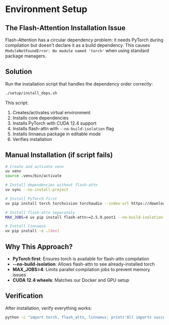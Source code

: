 # Environment Setup

## The Flash-Attention Installation Issue

Flash-Attention has a circular dependency problem: it needs PyTorch during compilation but doesn't declare it as a build dependency. This causes `ModuleNotFoundError: No module named 'torch'` when using standard package managers.

## Solution

Run the installation script that handles the dependency order correctly:

```bash
./setup/install_deps.sh
```

This script:
1. Creates/activates virtual environment
2. Installs core dependencies
3. Installs PyTorch with CUDA 12.4 support
4. Installs flash-attn with `--no-build-isolation` flag
5. Installs linnaeus package in editable mode
6. Verifies installation

## Manual Installation (if script fails)

```bash
# Create and activate venv
uv venv
source .venv/bin/activate

# Install dependencies without flash-attn
uv sync --no-install-project

# Install PyTorch first
uv pip install torch torchvision torchaudio --index-url https://download.pytorch.org/whl/cu124

# Install flash-attn separately
MAX_JOBS=4 uv pip install flash-attn>=2.5.9.post1 --no-build-isolation

# Install linnaeus
uv pip install -e .[dev]
```

## Why This Approach?

- **PyTorch first**: Ensures torch is available for flash-attn compilation
- **--no-build-isolation**: Allows flash-attn to see already-installed torch
- **MAX_JOBS=4**: Limits parallel compilation jobs to prevent memory issues
- **CUDA 12.4 wheels**: Matches our Docker and GPU setup

## Verification

After installation, verify everything works:

```bash
python -c "import torch, flash_attn, linnaeus; print('All imports successful')"
```